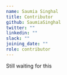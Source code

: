 ```yaml
---
name: Saumia Singhal
title: Contributor
github: SaumiaSinghal
twitter: ""
linkedin: ""
slack: ""
joining_date: ""
role: contributor
---
```


Still waiting for this
